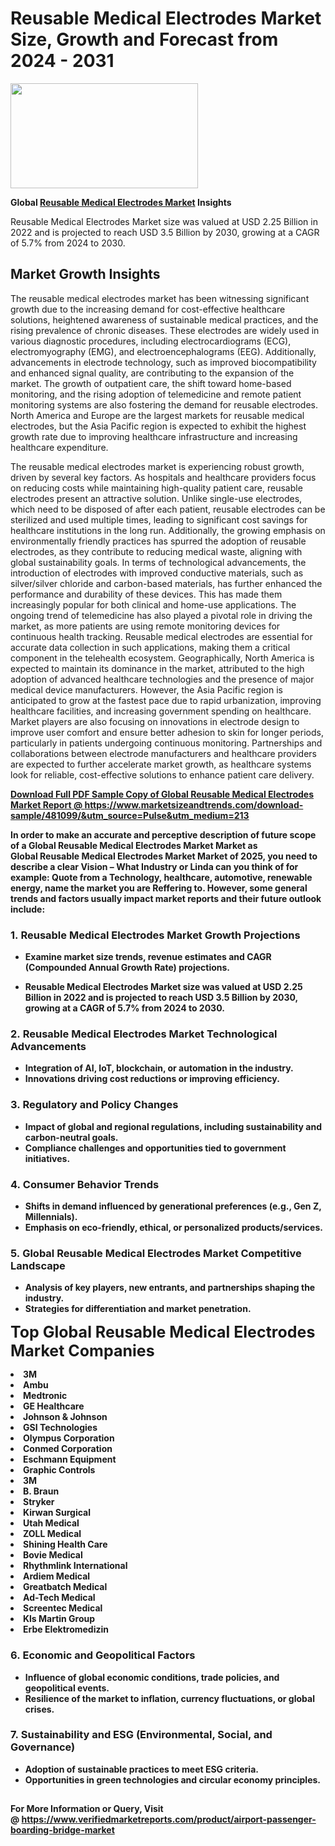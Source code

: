 <H1>Reusable Medical Electrodes Market Size, Growth and Forecast from 2024 - 2031</H1><img class="aligncenter size-medium wp-image-584254" src="https://thirdeyenews.in/wp-content/uploads/2024/09/Global-Market-Research-300x168.jpeg" alt="" width="300" height="168" /><p><strong>Global&nbsp;<a href="https://www.marketsizeandtrends.com/download-sample/481099/&amp;utm_source=Pulse&amp;utm_medium=213">Reusable Medical Electrodes Market</a> Insights</strong></p><p>Reusable Medical Electrodes Market size was valued at USD 2.25 Billion in 2022 and is projected to reach USD 3.5 Billion by 2030, growing at a CAGR of 5.7% from 2024 to 2030.</p><p><h2>Market Growth Insights</h2> <p>The reusable medical electrodes market has been witnessing significant growth due to the increasing demand for cost-effective healthcare solutions, heightened awareness of sustainable medical practices, and the rising prevalence of chronic diseases. These electrodes are widely used in various diagnostic procedures, including electrocardiograms (ECG), electromyography (EMG), and electroencephalograms (EEG). Additionally, advancements in electrode technology, such as improved biocompatibility and enhanced signal quality, are contributing to the expansion of the market. The growth of outpatient care, the shift toward home-based monitoring, and the rising adoption of telemedicine and remote patient monitoring systems are also fostering the demand for reusable electrodes. North America and Europe are the largest markets for reusable medical electrodes, but the Asia Pacific region is expected to exhibit the highest growth rate due to improving healthcare infrastructure and increasing healthcare expenditure.</p> <p><strong><a href="#"></a></strong></p> <p>The reusable medical electrodes market is experiencing robust growth, driven by several key factors. As hospitals and healthcare providers focus on reducing costs while maintaining high-quality patient care, reusable electrodes present an attractive solution. Unlike single-use electrodes, which need to be disposed of after each patient, reusable electrodes can be sterilized and used multiple times, leading to significant cost savings for healthcare institutions in the long run. Additionally, the growing emphasis on environmentally friendly practices has spurred the adoption of reusable electrodes, as they contribute to reducing medical waste, aligning with global sustainability goals. In terms of technological advancements, the introduction of electrodes with improved conductive materials, such as silver/silver chloride and carbon-based materials, has further enhanced the performance and durability of these devices. This has made them increasingly popular for both clinical and home-use applications. The ongoing trend of telemedicine has also played a pivotal role in driving the market, as more patients are using remote monitoring devices for continuous health tracking. Reusable medical electrodes are essential for accurate data collection in such applications, making them a critical component in the telehealth ecosystem. Geographically, North America is expected to maintain its dominance in the market, attributed to the high adoption of advanced healthcare technologies and the presence of major medical device manufacturers. However, the Asia Pacific region is anticipated to grow at the fastest pace due to rapid urbanization, improving healthcare facilities, and increasing government spending on healthcare. Market players are also focusing on innovations in electrode design to improve user comfort and ensure better adhesion to skin for longer periods, particularly in patients undergoing continuous monitoring. Partnerships and collaborations between electrode manufacturers and healthcare providers are expected to further accelerate market growth, as healthcare systems look for reliable, cost-effective solutions to enhance patient care delivery.</p> <p><strong><a href="#"></p><p><span class=""><strong>Download Full PDF Sample Copy of Global Reusable Medical Electrodes Market Report</strong> @ <a href="https://www.marketsizeandtrends.com/download-sample/481099/&amp;utm_source=Pulse&amp;utm_medium=213" target="_blank">https://www.marketsizeandtrends.com/download-sample/481099/&amp;utm_source=Pulse&amp;utm_medium=213</a></span></p><p>In order to make an accurate and perceptive description of future scope of a Global&nbsp;Reusable Medical Electrodes Market Market as Global&nbsp;Reusable Medical Electrodes Market Market of 2025, you need to describe a clear Vision &ndash; What Industry or Linda can you think of for example: Quote from a Technology, healthcare, automotive, renewable energy, name the market you are Reffering to. However, some general trends and factors usually impact market reports and their future outlook include:</p><h3>1.&nbsp;<strong>Reusable Medical Electrodes Market Growth Projections</strong></h3><ul><li>Examine market size trends, revenue estimates and CAGR (Compounded Annual Growth Rate) projections.</li><li><p>Reusable Medical Electrodes Market size was valued at USD 2.25 Billion in 2022 and is projected to reach USD 3.5 Billion by 2030, growing at a CAGR of 5.7% from 2024 to 2030.</p></li></ul><h3>2.&nbsp;<strong>Reusable Medical Electrodes Market Technological Advancements</strong></h3><ul><li>Integration of AI, IoT, blockchain, or automation in the industry.</li><li>Innovations driving cost reductions or improving efficiency.</li></ul><h3>3.&nbsp;<strong>Regulatory and Policy Changes</strong></h3><ul><li>Impact of global and regional regulations, including sustainability and carbon-neutral goals.</li><li>Compliance challenges and opportunities tied to government initiatives.</li></ul><h3>4.&nbsp;<strong>Consumer Behavior Trends</strong></h3><ul><li>Shifts in demand influenced by generational preferences (e.g., Gen Z, Millennials).</li><li>Emphasis on eco-friendly, ethical, or personalized products/services.</li></ul><h3>5.&nbsp;<strong>Global Reusable Medical Electrodes Market Competitive Landscape</strong></h3><ul><li>Analysis of key players, new entrants, and partnerships shaping the industry.</li><li>Strategies for differentiation and market penetration.</li></ul><p data-pm-slice="1 1 []"><span style="color: inherit; font-family: inherit; font-size: 25px;">Top Global Reusable Medical Electrodes Market Companies</span></p><div class="" data-test-id=""><p><li>3M</li><li> Ambu</li><li> Medtronic</li><li> GE Healthcare</li><li> Johnson & Johnson</li><li> GSI Technologies</li><li> Olympus Corporation</li><li> Conmed Corporation</li><li> Eschmann Equipment</li><li> Graphic Controls</li><li> 3M</li><li> B. Braun</li><li> Stryker</li><li> Kirwan Surgical</li><li> Utah Medical</li><li> ZOLL Medical</li><li> Shining Health Care</li><li> Bovie Medical</li><li> Rhythmlink International</li><li> Ardiem Medical</li><li> Greatbatch Medical</li><li> Ad-Tech Medical</li><li> Screentec Medical</li><li> Kls Martin Group</li><li> Erbe Elektromedizin</li></p></div><h3>6.&nbsp;<strong>Economic and Geopolitical Factors</strong></h3><ul><li>Influence of global economic conditions, trade policies, and geopolitical events.</li><li>Resilience of the market to inflation, currency fluctuations, or global crises.</li></ul><h3>7.&nbsp;<strong>Sustainability and ESG (Environmental, Social, and Governance)</strong></h3><ul><li>Adoption of sustainable practices to meet ESG criteria.</li><li>Opportunities in green technologies and circular economy principles.</li></ul><h2><strong style="font-size: 14px;">For More Information or Query, Visit @&nbsp;</strong><a style="background-color: #ffffff; font-size: 14px;" href="https://www.marketsizeandtrends.com/report/reusable-medical-electrodes-market/" target="_blank">https://www.verifiedmarketreports.com/product/airport-passenger-boarding-bridge-market</a></h2>
